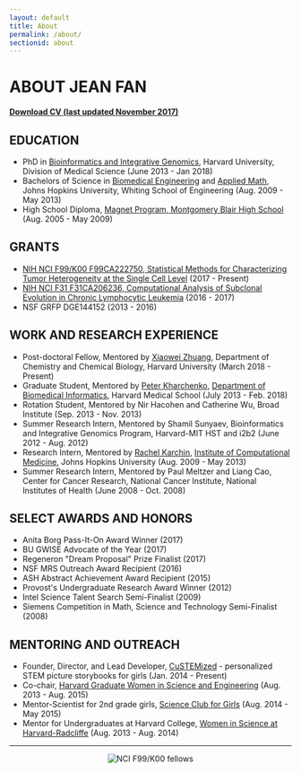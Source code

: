 ```yaml
---
layout: default
title: About
permalink: /about/
sectionid: about
---
```


# ABOUT JEAN FAN

<!---
<div class="col-sm-4 pull-right">
<img src="{{ "/img/profile.jpg" | prepend: site.baseurl }}" class="img-responsive img-circle" alt="Jean Fan">
<br><br>
</div>

I am currently an NCI F99/K00 post-doctoral fellow in the lab of [Dr. Xiaowei Zhuang](http://zhuang.harvard.edu/) at Harvard University. I received my PhD in Bioinformatics and Integrative Genomics at Harvard under the mentorship of [Dr. Peter Kharchenko](http://pklab.med.harvard.edu/) at the Department of Biomedical Informatics and in close collaboration with [Dr. Catherine Wu](http://wulab.dfci.harvard.edu/) at the Dana-Farber Cancer Institute. My research interests center around developing computational methods for identifying and characterizing heterogeneity at the single cell level, particularly in the context of cancer, using multi-omics approaches.
--->

[**Download CV (last updated November 2017)**](/docs/resume/JEAN_FAN_cv.pdf)

## EDUCATION
- PhD in [Bioinformatics and Integrative Genomics](http://dms.hms.harvard.edu/big/), Harvard University, Division of Medical Science (June 2013 - Jan 2018)
- Bachelors of Science in [Biomedical Engineering](http://www.bme.jhu.edu/) and [Applied Math](http://engineering.jhu.edu/ams/), Johns Hopkins University, Whiting School of Engineering (Aug. 2009 - May 2013)
- High School Diploma, [Magnet Program, Montgomery Blair High School](https://mbhs.edu/departments/magnet/) (Aug. 2005 - May 2009)

## GRANTS
- [NIH NCI F99/K00 F99CA222750, Statistical Methods for Characterizing Tumor Heterogeneity at the Single Cell Level](https://grants.uberresearch.com/100000054/F99CA222750/Statistical-Methods-for-Characterizing-Tumor-Heterogeneity-at-the-Single-Cell-Level) (2017 - Present)
- [NIH NCI F31 F31CA206236, Computational Analysis of Subclonal Evolution in Chronic Lymphocytic Leukemia](https://grants.uberresearch.com/100000054/F31CA206236/Computational-Analysis-of-Subclonal-Evolution-in-Chronic-Lymphocytic-Leukemia) (2016 - 2017)
- NSF GRFP DGE144152 (2013 - 2016)

## WORK AND RESEARCH EXPERIENCE
- Post-doctoral Fellow, Mentored by [Xiaowei Zhuang](http://zhuang.harvard.edu/), Department of Chemistry and Chemical Biology, Harvard University (March 2018 - Present)
- Graduate Student, Mentored by [Peter Kharchenko](http://pklab.med.harvard.edu/), [Department of Biomedical Informatics](https://dbmi.hms.harvard.edu/), Harvard Medical School (July 2013 - Feb. 2018)
- Rotation Student, Mentored by Nir Hacohen and Catherine Wu, Broad Institute (Sep. 2013 - Nov. 2013)
- Summer Research Intern, Mentored by Shamil Sunyaev, Bioinformatics and Integrative Genomics Program, Harvard-MIT HST and i2b2 (June 2012 - Aug. 2012)
- Research Intern, Mentored by [Rachel Karchin](http://karchinlab.org/), [Institute of Computational Medicine](https://icm.jhu.edu), Johns Hopkins University (Aug. 2009 - May 2013)
- Summer Research Intern, Mentored by Paul Meltzer and Liang Cao, Center for Cancer Research, National Cancer Institute, National Institutes of Health (June 2008 - Oct. 2008)

## SELECT AWARDS AND HONORS
- Anita Borg Pass-It-On Award Winner (2017)
- BU GWISE Advocate of the Year (2017)
- Regeneron "Dream Proposal" Prize Finalist (2017)
- NSF MRS Outreach Award Recipient (2016)
- ASH Abstract Achievement Award Recipient (2015)
- Provost's Undergraduate Research Award Winner (2012)
- Intel Science Talent Search Semi-Finalist (2009)
- Siemens Competition in Math, Science and Technology Semi-Finalist (2008)

## MENTORING AND OUTREACH
- Founder, Director, and Lead Developer, [CuSTEMized](https://custemized.org) - personalized STEM picture storybooks for girls (Jan. 2014 - Present)
- Co-chair, [Harvard Graduate Women in Science and Engineering](http://projects.iq.harvard.edu/hgwise/) (Aug. 2013 - Aug. 2015)
- Mentor-Scientist for 2nd grade girls, [Science Club for Girls](http://www.scienceclubforgirls.org/) (Aug. 2014 - May 2015)
- Mentor for Undergraduates at Harvard College, [Women in Science at Harvard-Radcliffe](http://wishr.weebly.com/) (Aug. 2013 - Aug. 2014)

<hr>

<div align="center"><img class="img-responsive" src="{{ "/img/about.png" | prepend: site.baseurl }}" alt="NCI F99/K00 fellows"></div>
